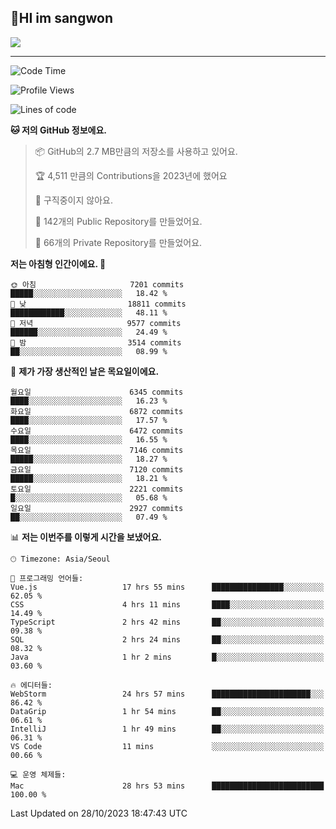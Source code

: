 ## 🤸HI im sangwon

<img src="https://github-profile-summary-cards.vercel.app/api/cards/profile-details?username=nowgnas&theme=dracula" />

<!-- <a href="#">
  <img src="https://github-readme-stats.vercel.app/api?username=nowgnas&theme=calm&show_icons=true" height='200px'>
</a><br>
<a href="#">
  <img src="https://github-readme-stats.vercel.app/api/top-langs/?username=nowgnas&theme=calm&exclude_repo=Jagi,assignment&layout=compact" height='200px'>
  <img src='http://mazassumnida.wtf/api/v2/generate_badge?boj=leo503801' height='200px'>
</a> -->

<hr>

<!--START_SECTION:waka-->
![Code Time](http://img.shields.io/badge/Code%20Time-3%2C692%20hrs%207%20mins-blue)

![Profile Views](http://img.shields.io/badge/Profile%20Views-0-blue)

![Lines of code](https://img.shields.io/badge/%EC%A0%80%EB%8A%94%20%EC%97%AC%ED%83%9C%EA%B9%8C%EC%A7%80%20-37.1%20million%20%EC%A4%84%EC%9D%98%20%EC%BD%94%EB%93%9C%EB%A5%BC%20%EC%9E%91%EC%84%B1%ED%96%88%EC%96%B4%EC%9A%94.-blue)

**🐱 저의 GitHub 정보에요.** 

> 📦 GitHub의 2.7 MB만큼의 저장소를 사용하고 있어요. 
 > 
> 🏆 4,511 만큼의 Contributions을 2023년에 했어요
 > 
> 🚫 구직중이지 않아요.
 > 
> 📜 142개의 Public Repository를 만들었어요. 
 > 
> 🔑 66개의 Private Repository를 만들었어요. 
 > 
**저는 아침형 인간이에요. 🐤** 

```text
🌞 아침                     7201 commits        █████░░░░░░░░░░░░░░░░░░░░   18.42 % 
🌆 낮　                     18811 commits       ████████████░░░░░░░░░░░░░   48.11 % 
🌃 저녁                     9577 commits        ██████░░░░░░░░░░░░░░░░░░░   24.49 % 
🌙 밤　                     3514 commits        ██░░░░░░░░░░░░░░░░░░░░░░░   08.99 % 
```
📅 **제가 가장 생산적인 날은 목요일이에요.** 

```text
월요일                      6345 commits        ████░░░░░░░░░░░░░░░░░░░░░   16.23 % 
화요일                      6872 commits        ████░░░░░░░░░░░░░░░░░░░░░   17.57 % 
수요일                      6472 commits        ████░░░░░░░░░░░░░░░░░░░░░   16.55 % 
목요일                      7146 commits        █████░░░░░░░░░░░░░░░░░░░░   18.27 % 
금요일                      7120 commits        █████░░░░░░░░░░░░░░░░░░░░   18.21 % 
토요일                      2221 commits        █░░░░░░░░░░░░░░░░░░░░░░░░   05.68 % 
일요일                      2927 commits        ██░░░░░░░░░░░░░░░░░░░░░░░   07.49 % 
```


📊 **저는 이번주를 이렇게 시간을 보냈어요.** 

```text
🕑︎ Timezone: Asia/Seoul

💬 프로그래밍 언어들: 
Vue.js                   17 hrs 55 mins      ████████████████░░░░░░░░░   62.05 % 
CSS                      4 hrs 11 mins       ████░░░░░░░░░░░░░░░░░░░░░   14.49 % 
TypeScript               2 hrs 42 mins       ██░░░░░░░░░░░░░░░░░░░░░░░   09.38 % 
SQL                      2 hrs 24 mins       ██░░░░░░░░░░░░░░░░░░░░░░░   08.32 % 
Java                     1 hr 2 mins         █░░░░░░░░░░░░░░░░░░░░░░░░   03.60 % 

🔥 에디터들: 
WebStorm                 24 hrs 57 mins      ██████████████████████░░░   86.42 % 
DataGrip                 1 hr 54 mins        ██░░░░░░░░░░░░░░░░░░░░░░░   06.61 % 
IntelliJ                 1 hr 49 mins        ██░░░░░░░░░░░░░░░░░░░░░░░   06.31 % 
VS Code                  11 mins             ░░░░░░░░░░░░░░░░░░░░░░░░░   00.66 % 

💻 운영 체제들: 
Mac                      28 hrs 53 mins      █████████████████████████   100.00 % 
```


 Last Updated on 28/10/2023 18:47:43 UTC
<!--END_SECTION:waka-->

<!-- <div align="center">
  <h2>⌨️Languages and Tools⌨️</h2>
  <div align=flex>
    <img height="25px" src="https://img.shields.io/badge/Python-3776AB?style=flat&amp;logo=Python&amp;logoColor=white" alt="Python Badge">
    <img height="25px" src="https://img.shields.io/badge/Javascript-F7DF1E?style=flat&amp;logo=Javascript&amp;logoColor=white" alt="Python Badge">
  </div>

  <div>
  <img height="25px" src="https://img.shields.io/badge/Express-000000?style=flat&amp;logo=Express&amp;logoColor=white" alt="Python Badge">
  <img height="25px" src="https://img.shields.io/badge/Node js-339933?style=flat&amp;logo=Node.js&amp;logoColor=white" alt="Python Badge">
  <img height="25px" src="https://img.shields.io/badge/MongoDB-47A248?style=flat&amp;logo=MongoDB&amp;logoColor=white" alt="Python Badge">
  <img height="25px" src="https://img.shields.io/badge/React-61DAFB?style=flat&amp;logo=React&amp;logoColor=white" alt="Python Badge">
   <img height="25px" src="https://img.shields.io/badge/TensorFlow-FF6F00?style=flat&amp;logo=TensorFlow&amp;logoColor=white" alt="Python Badge">
  </div>
  <div>
  <img height="25px" src="https://img.shields.io/badge/Visual Studio Code-007ACC?style=flat&amp;logo=Visual Studio Code&amp;logoColor=white" alt="Python Badge">
  <img height="25px" src="https://img.shields.io/badge/Ubuntu-E95420?style=flat&amp;logo=Ubuntu&amp;logoColor=white" alt="Python Badge">
  </div>
</div>
<br> -->
<!--
<h2 align=center>⌨️Languages and Tools⌨️</h2>
<div>
  <div style='float:left; margin-right:30px; width:200px'>
  <h3>🎈Languages🎈</h3>
  <div>
    <img height="25px" src="https://img.shields.io/badge/Java-FF7800?style=flat&amp;&amp;logoColor=white" alt="Python Badge">
    <img height="25px" src="https://img.shields.io/badge/Python-3776AB?style=flat&amp;logo=Python&amp;logoColor=white" alt="Python Badge">
      <img height="25px" src="https://img.shields.io/badge/Javascript-F7DF1E?style=flat&amp;logo=Javascript&amp;logoColor=white" alt="Python Badge">
  </div>
  
  </div>
  <div style='float:left; margin-right:30px; width:200px'>
  <h3>🛠️Frameworks🛠️</h3>
  <div>
    <img height="25px" src="https://img.shields.io/badge/NestJS-E0234E?style=flat&amp;logo=NestJS&amp;logoColor=white" alt="Python Badge">
    <img height="25px" src="https://img.shields.io/badge/Express-000000?style=flat&amp;logo=Express&amp;logoColor=white" alt="Python Badge">
    <img height="25px" src="https://img.shields.io/badge/Node js-339933?style=flat&amp;logo=Node.js&amp;logoColor=white" alt="Python Badge">
    <img height="25px" src="https://img.shields.io/badge/MongoDB-47A248?style=flat&amp;logo=MongoDB&amp;logoColor=white" alt="Python Badge">
     <img height="25px" src="https://img.shields.io/badge/TensorFlow-FF6F00?style=flat&amp;logo=TensorFlow&amp;logoColor=white" alt="Python Badge">
  </div>
  </div>
  <div style='float:left;'>
  <h3>⚙️Tools⚙️</h3>
  <div>
    <img height="25px" src="https://img.shields.io/badge/Ubuntu-E95420?style=flat&amp;logo=Ubuntu&amp;logoColor=white" alt="Python Badge">
    <img height="25px" src="https://img.shields.io/badge/Docker-2496ED?style=flat&amp;logo=Docker&amp;logoColor=white" alt="Python Badge">
  </div>
  </div>
</div>
-->
<!-- ![trophy](https://github-profile-trophy.vercel.app/?username=nowgnas&column=7&margin-w=15&margin-h=15) -->

<!--
**Marshmellowon/Marshmellowon** is a ✨ _special_ ✨ repository because its `README.md` (this file) appears on your GitHub profile.

Here are some ideas to get you started:

- 🔭 I’m currently working on ...
- 🌱 I’m currently learning ...
- 👯 I’m looking to collaborate on ...
- 🤔 I’m looking for help with ...
- 💬 Ask me about ...
- 📫 How to reach me: ...
- 😄 Pronouns: ...
- ⚡ Fun fact: ...
-->

<!-- style='display:grid; grid-template-columns: auto auto auto;' -->
